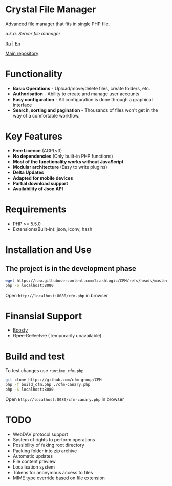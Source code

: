 # Crystal File Manager

Advanced file manager that fits in single PHP file.

*a.k.a. Server file manager*

[Ru](README.ru.md) | [En](README.md)

[Main repository](https://gitflic.ru/project/consensus/cfm)

# Functionality
 - **Basic Operations** - Upload/move/delete files, create folders, etc.
 - **Authorisation** - Ability to create and manage user accounts
 - **Easy configuration** - All configuration is done through a graphical interface
 - **Search, sorting and pagination** - Thousands of files won't get in the way of a comfortable workflow.

 # Key Features
 - **Free Licence** (AGPLv3)
 - **No dependencies** (Only built-in PHP functions)
 - **Most of the functionality works without JavaScript**
 - **Modular architecture** (Easy to write plugins)
 - **Delta Updates**
 - **Adapted for mobile devices**
 - **Partial download support**
 - **Availability of Json API**

# Requirements
 - PHP >= 5.5.0
 - Extensions(Built-in): json, iconv, hash

# Installation and Use
## The project is in the development phase
```bash
wget https://raw.githubusercontent.com/trashlogic/CFM/refs/heads/master/cfm.php
php -S localhost:8080
```
Open `http://localhost:8080/cfm.php` in browser

# Finansial Support
 - [Boosty](https://boosty.to/trashlogic/donate)
 - ~~Open Collectvie~~ (Temporarily unavailable)

# Build and test
To test changes use `runtime_cfm.php`

```bash
git clone https://github.com/cfm-group/CFM
php -f build_cfm.php ./cfm-canary.php
php -S localhost:8080
```
Open `http://localhost:8080/cfm-canary.php` in browser

# TODO
 - WebDAV protocol support
 - System of rights to perform operations
 - Possibility of faking root directory
 - Packing folder into zip archive
 - Automatic updates
 - File content preview
 - Localisation system
 - Tokens for anonymous access to files
 - MIME type override based on file extension
